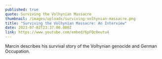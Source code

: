 ```yaml
---
published: true
quote: Surviving the Volhynian Massacre
thumbnail: /images/uploads/surviving-volhynian-massacre.png
title: "Surviving the Volhynian Massacre: An Interview"
date: 2023-07-02T23:37:00.000Z
link: https://www.youtube.com/embed/6pFQc0eutu4
---
```

Marcin describes his survival story of the Volhynian genocide and German Occupation.
